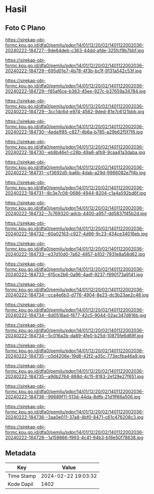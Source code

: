 # Hasil

## Foto C Plano

https://sirekap-obj-formc.kpu.go.id/dfa0/pemilu/pdpr/14/01/12/20/02/1401122002036-20240222-184727--9de64deb-c363-44dd-afde-325fcf9b7bbf.jpg

https://sirekap-obj-formc.kpu.go.id/dfa0/pemilu/pdpr/14/01/12/20/02/1401122002036-20240222-184729--695d01e7-4b78-4f3b-bc1f-9131a542c53f.jpg

https://sirekap-obj-formc.kpu.go.id/dfa0/pemilu/pdpr/14/01/12/20/02/1401122002036-20240222-184729--f85af6ce-b363-45ee-927c-b37659a34784.jpg

https://sirekap-obj-formc.kpu.go.id/dfa0/pemilu/pdpr/14/01/12/20/02/1401122002036-20240222-184729--3cc1dc6d-e974-4562-9ded-81e7c6121bbb.jpg

https://sirekap-obj-formc.kpu.go.id/dfa0/pemilu/pdpr/14/01/12/20/02/1401122002036-20240222-184730--4eda1f85-c827-4b6a-b785-a29b62f5f7f6.jpg

https://sirekap-obj-formc.kpu.go.id/dfa0/pemilu/pdpr/14/01/12/20/02/1401122002036-20240222-184730--eb8b46e1-c28b-49a8-afb9-9caa41a3daba.jpg

https://sirekap-obj-formc.kpu.go.id/dfa0/pemilu/pdpr/14/01/12/20/02/1401122002036-20240222-184731--cf3692d5-ba6b-4dab-a29d-9966082e7f4b.jpg

https://sirekap-obj-formc.kpu.go.id/dfa0/pemilu/pdpr/14/01/12/20/02/1401122002036-20240222-184731--8c3e7c08-0686-4944-8204-c1a4a592bd6f.jpg

https://sirekap-obj-formc.kpu.go.id/dfa0/pemilu/pdpr/14/01/12/20/02/1401122002036-20240222-184732--7c769320-adcb-4400-a957-dd5837f45b2d.jpg

https://sirekap-obj-formc.kpu.go.id/dfa0/pemilu/pdpr/14/01/12/20/02/1401122002036-20240222-184732--60a02163-c927-4d66-9c23-434ce34016eb.jpg

https://sirekap-obj-formc.kpu.go.id/dfa0/pemilu/pdpr/14/01/12/20/02/1401122002036-20240222-184733--e37d10d0-7a62-4857-b102-7931e8a58d62.jpg

https://sirekap-obj-formc.kpu.go.id/dfa0/pemilu/pdpr/14/01/12/20/02/1401122002036-20240222-184733--615ce2b6-0a96-4adf-9237-f990173a9141.jpg

https://sirekap-obj-formc.kpu.go.id/dfa0/pemilu/pdpr/14/01/12/20/02/1401122002036-20240222-184734--cca4e6b3-d776-4904-8e23-dc3b23ae2c48.jpg

https://sirekap-obj-formc.kpu.go.id/dfa0/pemilu/pdpr/14/01/12/20/02/1401122002036-20240222-184734--6d0518ad-f877-42c5-9044-02ac347d816b.jpg

https://sirekap-obj-formc.kpu.go.id/dfa0/pemilu/pdpr/14/01/12/20/02/1401122002036-20240222-184734--5c016a2b-da89-4fe0-b25d-10875fe6d69f.jpg

https://sirekap-obj-formc.kpu.go.id/dfa0/pemilu/pdpr/14/01/12/20/02/1401122002036-20240222-184735--c0d4206e-19d8-42f2-a35c-773ecfba46a9.jpg

https://sirekap-obj-formc.kpu.go.id/dfa0/pemilu/pdpr/14/01/12/20/02/1401122002036-20240222-184735--a9db2764-888d-4c15-8183-2e129e27f651.jpg

https://sirekap-obj-formc.kpu.go.id/dfa0/pemilu/pdpr/14/01/12/20/02/1401122002036-20240222-184736--99689f11-513d-44da-8dfb-21d1ff66a506.jpg

https://sirekap-obj-formc.kpu.go.id/dfa0/pemilu/pdpr/14/01/12/20/02/1401122002036-20240222-184736--3aa0e011-37a8-4bf0-8471-c61c476208c3.jpg

https://sirekap-obj-formc.kpu.go.id/dfa0/pemilu/pdpr/14/01/12/20/02/1401122002036-20240222-184728--1a159866-f993-4c41-94b3-b16e50f78638.jpg


## Metadata

| Key        | Value               |
| ---------- | ------------------- |
| Time Stamp | 2024-02-22 19:03:32 |
| Kode Dapil | 1402                |



